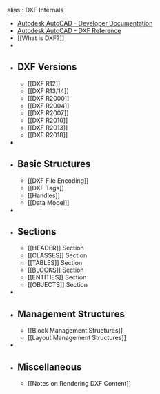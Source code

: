 alias:: DXF Internals

- [Autodesk AutoCAD - Developer Documentation](https://help.autodesk.com/view/OARX/2018/ENU/)
- [Autodesk AutoCAD - DXF Reference](https://help.autodesk.com/view/OARX/2018/ENU/?guid=GUID-235B22E0-A567-4CF6-92D3-38A2306D73F3)
- [[What is DXF?]]
-
- ## DXF Versions
	- [[DXF R12]]
	- [[DXF R13/14]]
	- [[DXF R2000]]
	- [[DXF R2004]]
	- [[DXF R2007]]
	- [[DXF R2010]]
	- [[DXF R2013]]
	- [[DXF R2018]]
-
- ## Basic Structures
	- [[DXF File Encoding]]
	- [[DXF Tags]]
	- [[Handles]]
	- [[Data Model]]
-
- ## Sections
	- [[HEADER]] Section
	- [[CLASSES]] Section
	- [[TABLES]] Section
	- [[BLOCKS]] Section
	- [[ENTITIES]] Section
	- [[OBJECTS]] Section
-
- ## Management Structures
	- [[Block Management Structures]]
	- [[Layout Management Structures]]
-
- ## Miscellaneous
	- [[Notes on Rendering DXF Content]]